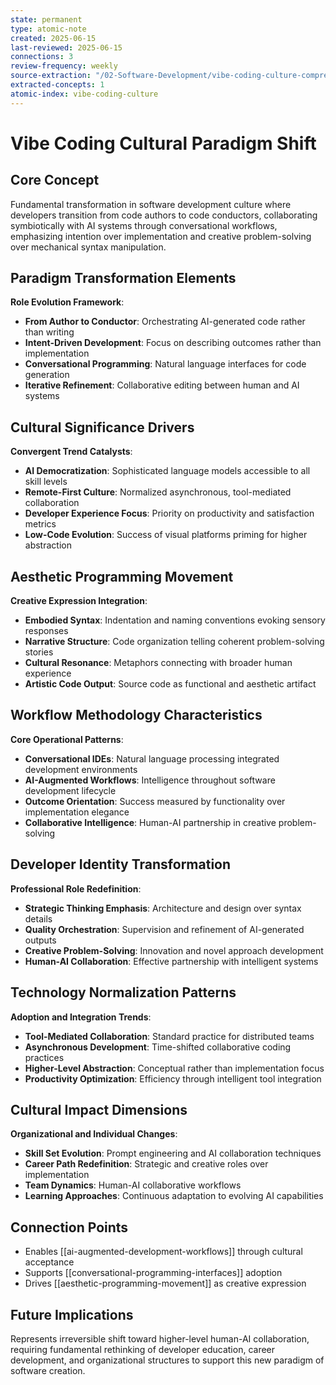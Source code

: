 ```yaml
---
state: permanent
type: atomic-note
created: 2025-06-15
last-reviewed: 2025-06-15
connections: 3
review-frequency: weekly
source-extraction: "/02-Software-Development/vibe-coding-culture-comprehensive-analysis-2025.md"
extracted-concepts: 1
atomic-index: vibe-coding-culture
---
```


# Vibe Coding Cultural Paradigm Shift

## Core Concept

Fundamental transformation in software development culture where developers transition from code authors to code conductors, collaborating symbiotically with AI systems through conversational workflows, emphasizing intention over implementation and creative problem-solving over mechanical syntax manipulation.

## Paradigm Transformation Elements

**Role Evolution Framework**:
- **From Author to Conductor**: Orchestrating AI-generated code rather than writing
- **Intent-Driven Development**: Focus on describing outcomes rather than implementation
- **Conversational Programming**: Natural language interfaces for code generation
- **Iterative Refinement**: Collaborative editing between human and AI systems

## Cultural Significance Drivers

**Convergent Trend Catalysts**:
- **AI Democratization**: Sophisticated language models accessible to all skill levels
- **Remote-First Culture**: Normalized asynchronous, tool-mediated collaboration
- **Developer Experience Focus**: Priority on productivity and satisfaction metrics
- **Low-Code Evolution**: Success of visual platforms priming for higher abstraction

## Aesthetic Programming Movement

**Creative Expression Integration**:
- **Embodied Syntax**: Indentation and naming conventions evoking sensory responses
- **Narrative Structure**: Code organization telling coherent problem-solving stories
- **Cultural Resonance**: Metaphors connecting with broader human experience
- **Artistic Code Output**: Source code as functional and aesthetic artifact

## Workflow Methodology Characteristics

**Core Operational Patterns**:
- **Conversational IDEs**: Natural language processing integrated development environments
- **AI-Augmented Workflows**: Intelligence throughout software development lifecycle
- **Outcome Orientation**: Success measured by functionality over implementation elegance
- **Collaborative Intelligence**: Human-AI partnership in creative problem-solving

## Developer Identity Transformation

**Professional Role Redefinition**:
- **Strategic Thinking Emphasis**: Architecture and design over syntax details
- **Quality Orchestration**: Supervision and refinement of AI-generated outputs
- **Creative Problem-Solving**: Innovation and novel approach development
- **Human-AI Collaboration**: Effective partnership with intelligent systems

## Technology Normalization Patterns

**Adoption and Integration Trends**:
- **Tool-Mediated Collaboration**: Standard practice for distributed teams
- **Asynchronous Development**: Time-shifted collaborative coding practices
- **Higher-Level Abstraction**: Conceptual rather than implementation focus
- **Productivity Optimization**: Efficiency through intelligent tool integration

## Cultural Impact Dimensions

**Organizational and Individual Changes**:
- **Skill Set Evolution**: Prompt engineering and AI collaboration techniques
- **Career Path Redefinition**: Strategic and creative roles over implementation
- **Team Dynamics**: Human-AI collaborative workflows
- **Learning Approaches**: Continuous adaptation to evolving AI capabilities

## Connection Points

- Enables [[ai-augmented-development-workflows]] through cultural acceptance
- Supports [[conversational-programming-interfaces]] adoption
- Drives [[aesthetic-programming-movement]] as creative expression

## Future Implications

Represents irreversible shift toward higher-level human-AI collaboration, requiring fundamental rethinking of developer education, career development, and organizational structures to support this new paradigm of software creation.